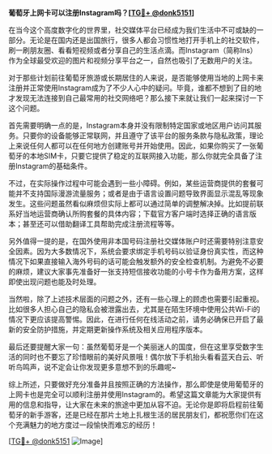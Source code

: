 **葡萄牙上网卡可以注册Instagram吗？[[TG💪+ @donk5151](https://t.me/s/donk5151)]**

在当今这个高度数字化的世界里，社交媒体平台已经成为我们生活中不可或缺的一部分。无论是在国内还是出国旅行，很多人都会习惯性地打开手机上的社交软件，刷一刷朋友圈、看看短视频或者分享自己的生活点滴。而Instagram（简称Ins）作为全球最受欢迎的图片和视频分享平台之一，自然也吸引了无数用户的关注。

对于那些计划前往葡萄牙旅游或长期居住的人来说，是否能够使用当地的上网卡来注册并正常使用Instagram成为了不少人心中的疑问。毕竟，谁都不想到了目的地才发现无法连接到自己最常用的社交网络吧？那么接下来就让我们一起来探讨一下这个问题。

首先需要明确一点的是，Instagram本身并没有限制特定国家或地区用户访问其服务。只要你的设备能够正常联网，并且遵守了该平台的服务条款与隐私政策，理论上来说任何人都可以在任何地方创建账号并开始使用。因此，如果你购买了一张葡萄牙的本地SIM卡，只要它提供了稳定的互联网接入功能，那么你就完全具备了注册Instagram的基础条件。

不过，在实际操作过程中可能会遇到一些小障碍。例如，某些运营商提供的套餐可能并不支持国际漫游流量服务；或者是由于语言设置问题导致界面显示混乱等现象发生。这些问题虽然看似麻烦但实际上都可以通过简单的调整解决掉。比如提前联系好当地运营商确认所购套餐的具体内容；下载官方客户端时选择正确的语言版本；甚至还可以借助翻译工具帮助完成注册流程等等。

另外值得一提的是，在国外使用非本国号码注册社交媒体账户时还需要特别注意安全因素。因为大多数情况下，系统会要求绑定手机号码以验证身份真实性，而这种情况下如果直接输入海外号码的话可能会触发额外的安全检查机制。为避免不必要的麻烦，建议大家事先准备好一张支持短信接收功能的小号卡作为备用方案，这样即使出现问题也能及时处理。

当然啦，除了上述技术层面的问题之外，还有一些心理上的顾虑也需要引起重视。比如很多人担心自己的隐私会被泄露出去，尤其是在陌生环境中使用公共Wi-Fi的情况下更应该提高警惕。因此，在进行任何在线活动之前，请务必确保已开启了最新的安全防护措施，并定期更新操作系统及相关应用程序版本。

最后还要提醒大家一句：虽然葡萄牙是一个美丽迷人的国度，但在这里享受数字生活的同时也不要忘了珍惜眼前的美好风景哦！偶尔放下手机抬头看看蓝天白云、听听鸟鸣声，说不定会让你发现更多意想不到的乐趣呢~

综上所述，只要做好充分准备并且按照正确的方法操作，那么即使是使用葡萄牙的上网卡也是完全可以顺利注册并使用Instagram的。希望这篇文章能为大家提供有用的信息和指导，让大家在未来的旅途中更加从容不迫。无论你是即将启程前往葡萄牙的新手游客，还是已经在那片土地上扎根生活的居民朋友们，都祝愿你们在这个充满魅力的地方度过一段愉快而难忘的经历！

[[TG💪+ @donk5151](https://t.me/s/donk5151) ![Image](https://i.postimg.cc/rwNCRYN7/Snipaste-2025-04-30-17-27-05.png)]